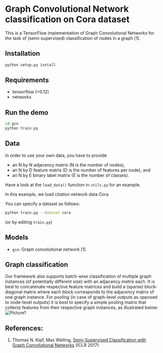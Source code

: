 # Graph Convolutional Network classification on Cora dataset

This is a TensorFlow implementation of Graph Convolutional Networks for the task of (semi-supervised) classification of nodes in a graph [1].


## Installation

```bash
python setup.py install
```

## Requirements
* tensorflow (>0.12)
* networkx

## Run the demo

```bash
cd gcn
python train.py
```

## Data

In order to use your own data, you have to provide 
* an N by N adjacency matrix (N is the number of nodes), 
* an N by D feature matrix (D is the number of features per node), and
* an N by E binary label matrix (E is the number of classes).

Have a look at the `load_data()` function in `utils.py` for an example.

In this example, we load citation network data Cora

You can specify a dataset as follows:

```bash
python train.py --dataset cora
```

(or by editing `train.py`)

## Models

* `gcn`: Graph convolutional network [1]


## Graph classification

Our framework also supports batch-wise classification of multiple graph instances (of potentially different size) with an adjacency matrix each. It is best to concatenate respective feature matrices and build a (sparse) block-diagonal matrix where each block corresponds to the adjacency matrix of one graph instance. For pooling (in case of graph-level outputs as opposed to node-level outputs) it is best to specify a simple pooling matrix that collects features from their respective graph instances, as illustrated below:
![Picture1](https://github.com/SaiDeepthiYeddula/GCN/assets/42706378/282afb97-23a6-4893-b86b-cb71567250d4)


## References:
1. Thomas N. Kipf, Max Welling, [Semi-Supervised Classification with Graph Convolutional Networks](http://arxiv.org/abs/1609.02907) (ICLR 2017)
